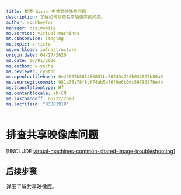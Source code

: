 ```yaml
---
title: 排查 Azure 中共享映像的问题
description: 了解如何排查共享映像库的问题。
author: rockboyfor
manager: digimobile
ms.service: virtual-machines
ms.subservice: imaging
ms.topic: article
ms.workload: infrastructure
origin.date: 04/17/2020
ms.date: 06/01/2020
ms.author: v-yeche
ms.reviewer: cynthn
ms.openlocfilehash: 0e49907b585466893bc762494220b933097b89a6
ms.sourcegitcommit: 981a75a78f8cf74ab5a76f9e6b0dc5978387be4b
ms.translationtype: HT
ms.contentlocale: zh-CN
ms.lasthandoff: 05/22/2020
ms.locfileid: "83801918"
---
```

# <a name="troubleshooting-shared-image-galleries"></a>排查共享映像库问题

[!INCLUDE [virtual-machines-common-shared-image-troubleshooting](../../includes/virtual-machines-common-shared-image-troubleshooting.md)]

## <a name="next-steps"></a>后续步骤

详细了解[共享映像库](./linux/shared-image-galleries.md)。

<!-- Update_Description: new article about troubleshooting shared images -->
<!--NEW.date: 06/01/2020-->